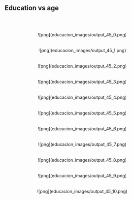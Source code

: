 ## Education vs age

<br/><br/>

<center>![png](educacion_images/output_45_0.png)   </center>   
<br/><br/>
<center>![png](educacion_images/output_45_1.png)   </center>   
<br/><br/>
<center>![png](educacion_images/output_45_2.png)   </center>
<br/><br/>
<center>![png](educacion_images/output_45_3.png)   </center>
<br/><br/>
<center>![png](educacion_images/output_45_4.png)   </center>
<br/><br/>
<center>![png](educacion_images/output_45_5.png)   </center>
<br/><br/>
<center>![png](educacion_images/output_45_6.png)   </center>
<br/><br/>
<center>![png](educacion_images/output_45_7.png)   </center>
<br/><br/>
<center>![png](educacion_images/output_45_8.png)   </center>
<br/><br/>
<center>![png](educacion_images/output_45_9.png)   </center>
<br/><br/>
<center>![png](educacion_images/output_45_10.png)  </center> 

</br></br>

